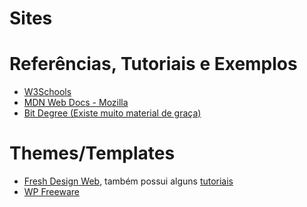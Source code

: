 # Sites

# Referências, Tutoriais e Exemplos

* [W3Schools](https://www.w3schools.com/)
* [MDN Web Docs - Mozilla](https://developer.mozilla.org/)
* [Bit Degree (Existe muito material de graça)](https://www.bitdegree.org/)

# Themes/Templates

* [Fresh Design Web](https://freshdesignweb.com/), também possui alguns [tutoriais](https://freshdesignweb.com/category/tutorials/)
* [WP Freeware](https://www.wpfreeware.com/)
